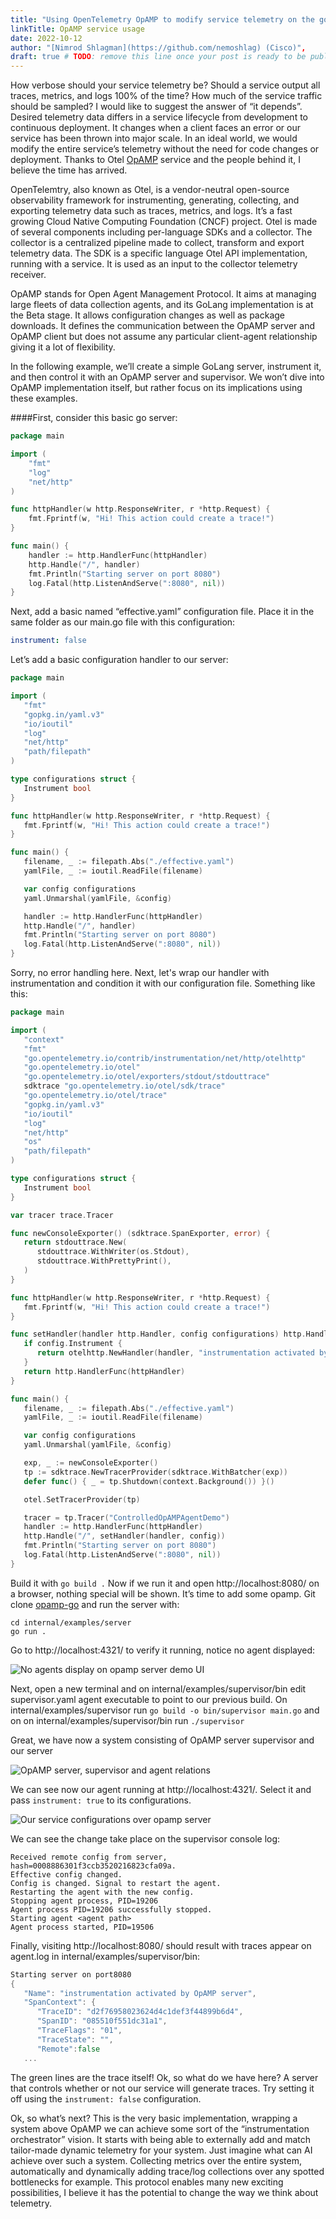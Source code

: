 ```yaml
---
title: "Using OpenTelemetry OpAMP to modify service telemetry on the go"
linkTitle: OpAMP service usage
date: 2022-10-12
author: "[Nimrod Shlagman](https://github.com/nemoshlag) (Cisco)",
draft: true # TODO: remove this line once your post is ready to be published
---
```


How verbose should your service telemetry be? Should a service output all
traces, metrics, and logs 100% of the time? How much of the service traffic
should be sampled? I would like to suggest the answer of “it depends”. Desired
telemetry data differs in a service lifecycle from development to continuous
deployment. It changes when a client faces an error or our service has been
thrown into major scale. In an ideal world, we would modify the entire service’s
telemetry without the need for code changes or deployment. Thanks to Otel
[OpAMP](https://github.com/open-telemetry/opamp-go) service and the people
behind it, I believe the time has arrived.

OpenTelemtry, also known as Otel, is a vendor-neutral open-source observability
framework for instrumenting, generating, collecting, and exporting telemetry
data such as traces, metrics, and logs. It’s a fast growing Cloud Native
Computing Foundation (CNCF) project. Otel is made of several components
including per-language SDKs and a collector. The collector is a centralized
pipeline made to collect, transform and export telemetry data. The SDK is a
specific language Otel API implementation, running with a service. It is used as
an input to the collector telemetry receiver.

OpAMP stands for Open Agent Management Protocol. It aims at managing large
fleets of data collection agents, and its GoLang implementation is at the Beta
stage. It allows configuration changes as well as package downloads. It defines
the communication between the OpAMP server and OpAMP client but does not assume
any particular client-agent relationship giving it a lot of flexibility.

In the following example, we’ll create a simple GoLang server, instrument it,
and then control it with an OpAMP server and supervisor. We won’t dive into
OpAMP implementation itself, but rather focus on its implications using these
examples.

####First, consider this basic go server:

```Go
package main

import (
	"fmt"
	"log"
	"net/http"
)

func httpHandler(w http.ResponseWriter, r *http.Request) {
	fmt.Fprintf(w, "Hi! This action could create a trace!")
}

func main() {
	handler := http.HandlerFunc(httpHandler)
	http.Handle("/", handler)
	fmt.Println("Starting server on port 8080")
	log.Fatal(http.ListenAndServe(":8080", nil))
}
```

Next, add a basic named “effective.yaml” configuration file. Place it in the
same folder as our main.go file with this configuration:

```yaml
instrument: false
```

Let’s add a basic configuration handler to our server:

```go
package main

import (
   "fmt"
   "gopkg.in/yaml.v3"
   "io/ioutil"
   "log"
   "net/http"
   "path/filepath"
)

type configurations struct {
   Instrument bool
}

func httpHandler(w http.ResponseWriter, r *http.Request) {
   fmt.Fprintf(w, "Hi! This action could create a trace!")
}

func main() {
   filename, _ := filepath.Abs("./effective.yaml")
   yamlFile, _ := ioutil.ReadFile(filename)

   var config configurations
   yaml.Unmarshal(yamlFile, &config)

   handler := http.HandlerFunc(httpHandler)
   http.Handle("/", handler)
   fmt.Println("Starting server on port 8080")
   log.Fatal(http.ListenAndServe(":8080", nil))
}
```

Sorry, no error handling here. Next, let's wrap our handler with instrumentation
and condition it with our configuration file. Something like this:

```go
package main

import (
   "context"
   "fmt"
   "go.opentelemetry.io/contrib/instrumentation/net/http/otelhttp"
   "go.opentelemetry.io/otel"
   "go.opentelemetry.io/otel/exporters/stdout/stdouttrace"
   sdktrace "go.opentelemetry.io/otel/sdk/trace"
   "go.opentelemetry.io/otel/trace"
   "gopkg.in/yaml.v3"
   "io/ioutil"
   "log"
   "net/http"
   "os"
   "path/filepath"
)

type configurations struct {
   Instrument bool
}

var tracer trace.Tracer

func newConsoleExporter() (sdktrace.SpanExporter, error) {
   return stdouttrace.New(
      stdouttrace.WithWriter(os.Stdout),
      stdouttrace.WithPrettyPrint(),
   )
}

func httpHandler(w http.ResponseWriter, r *http.Request) {
   fmt.Fprintf(w, "Hi! This action could create a trace!")
}

func setHandler(handler http.Handler, config configurations) http.Handler {
   if config.Instrument {
      return otelhttp.NewHandler(handler, "instrumentation activated by OpAMP")
   }
   return http.HandlerFunc(httpHandler)
}

func main() {
   filename, _ := filepath.Abs("./effective.yaml")
   yamlFile, _ := ioutil.ReadFile(filename)

   var config configurations
   yaml.Unmarshal(yamlFile, &config)

   exp, _ := newConsoleExporter()
   tp := sdktrace.NewTracerProvider(sdktrace.WithBatcher(exp))
   defer func() { _ = tp.Shutdown(context.Background()) }()

   otel.SetTracerProvider(tp)

   tracer = tp.Tracer("ControlledOpAMPAgentDemo")
   handler := http.HandlerFunc(httpHandler)
   http.Handle("/", setHandler(handler, config))
   fmt.Println("Starting server on port 8080")
   log.Fatal(http.ListenAndServe(":8080", nil))
}
```

Build it with `go build .` Now if we run it and open http://localhost:8080/ on a
browser, nothing special will be shown. It’s time to add some opamp. Git clone
[opamp-go](https://github.com/open-telemetry/opamp-go) and run the server with:

```
cd internal/examples/server
go run .
```

Go to http://localhost:4321/ to verify it running, notice no agent displayed:

![No agents display on opamp server demo UI](opamp_server_no_agents.png)

Next, open a new terminal and on internal/examples/supervisor/bin edit
supervisor.yaml agent executable to point to our previous build. On
internal/examples/supervisor run `go build -o bin/supervisor main.go` and on on
internal/examples/supervisor/bin run `./supervisor`

Great, we have now a system consisting of OpAMP server supervisor and our server

![OpAMP server, supervisor and agent relations](opamp_server_supervisor_agent_relations.png)

We can see now our agent running at http://localhost:4321/. Select it and pass
`instrument: true` to its configurations.

![Our service configurations over opamp server](opamp_server_agent_config.png)

We can see the change take place on the supervisor console log:

```
Received remote config from server, hash=0008886301f3ccb3520216823cfa09a.
Effective config changed.
Config is changed. Signal to restart the agent.
Restarting the agent with the new config.
Stopping agent process, PID=19206
Agent process PID=19206 successfully stopped.
Starting agent <agent path>
Agent process started, PID=19506
```

Finally, visiting http://localhost:8080/ should result with traces appear on
agent.log in internal/examples/supervisor/bin:

```go
Starting server on port8080
{
   "Name": "instrumentation activated by OpAMP server",
   "SpanContext": {
      "TraceID": "d2f76958023624d4c1def3f44899b6d4",
      "SpanID": "085510f551dc31a1",
      "TraceFlags": "01",
      "TraceState": "",
      "Remote":false
   ...
```

The green lines are the trace itself! Ok, so what do we have here? A server that
controls whether or not our service will generate traces. Try setting it off
using the `instrument: false` configuration.

Ok, so what’s next? This is the very basic implementation, wrapping a system
above OpAMP we can achieve some sort of the “instrumentation orchestrator”
vision. It starts with being able to externally add and match tailor-made
dynamic telemetry for your system. Just imagine what can AI achieve over such a
system. Collecting metrics over the entire system, automatically and dynamically
adding trace/log collections over any spotted bottlenecks for example. This
protocol enables many new exciting possibilities, I believe it has the potential
to change the way we think about telemetry.
